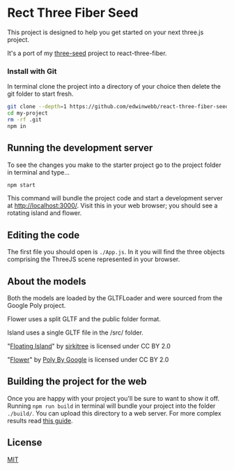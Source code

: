 # Rect Three Fiber Seed

This project is designed to help you get started on your next three.js project. 

It's a port of my [three-seed](https://github.com/edwinwebb/three-seed) project to react-three-fiber.

### Install with Git
In terminal clone the project into a directory of your choice then delete the git folder to start fresh.

```bash
git clone --depth=1 https://github.com/edwinwebb/react-three-fiber-seed.git my-project
cd my-project
rm -rf .git
npm in
```

## Running the development server
To see the changes you make to the starter project go to the project folder in terminal and type...

```bash
npm start
```

This command will bundle the project code and start a development server at [http://localhost:3000/](http://localhost:3000/). Visit this in your web browser; you should see a rotating island and flower.

## Editing the code
The first file you should open is `./App.js`. In it you will find the three objects comprising the ThreeJS scene represented in your browser. 

## About the models
Both the models are loaded by the GLTFLoader and were sourced from the Google Poly project.

Flower uses a split GLTF and the public folder format.

Island uses a single GLTF file in the /src/ folder.

"[Floating Island](https://poly.google.com/view/eEz9hdknXOi)" by [sirkitree](https://poly.google.com/user/3dVB0GT8oMI) is licensed under CC BY 2.0

"[Flower](https://poly.google.com/view/9znAp0dJiS8)" by [Poly By Google](https://poly.google.com/user/4aEd8rQgKu2) is licensed under CC BY 2.0

## Building the project for the web
Once you are happy with your project you'll be sure to want to show it off. Running `npm run build` in terminal will bundle your project into the folder `./build/`. You can upload this directory to a web server. For more complex results read [this guide](https://webpack.js.org/guides/production/).

## License
[MIT](https://github.com/edwinwebb/react-three-fiber-seed/blob/master/LICENSE)